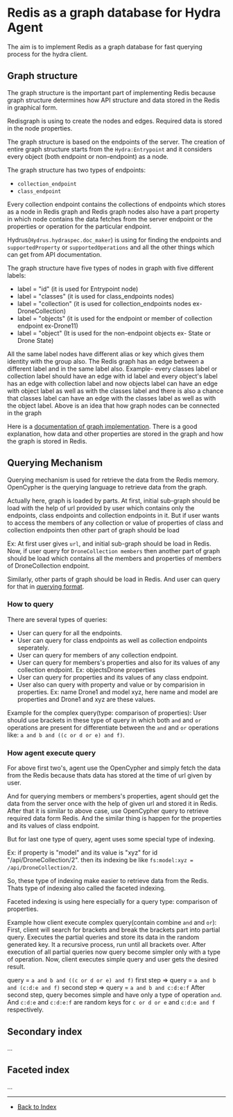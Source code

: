 # Redis as a graph database for Hydra Agent

The aim is to implement Redis as a graph database for fast querying process for the hydra client.

## Graph structure 

The graph structure is the important part of implementing Redis because graph structure determines how API structure and data stored in the Redis in graphical form.

Redisgraph is using to create the nodes and edges. Required data is stored in the node properties.

The graph structure is based on the endpoints of the server.
The creation of entire graph structure starts from the `Hydra:Entrypoint` and it considers every object (both endpoint or non-endpoint) as a node.

The graph structure has two types of endpoints:
- `collection_endpoint`
- `class_endpoint`

Every collection endpoint contains the collections of endpoints which stores as a node in Redis graph and Redis graph nodes also have a part property in which node contains the data fetches from the server endpoint or the properties or operation for the particular endpoint.

Hydrus(`Hydrus.hydraspec.doc_maker`) is using for finding the endpoints and `supportedProperty` or `supportedOperations` and all the other things which can get from API documentation.

The graph structure have five types of nodes in graph with five different labels:
- label = "id"   (it is used for Entrypoint node)
- label = "classes"    (it is used for class_endpoints nodes)
- label = "collection"    (it is used for collection_endpoints nodes ex- DroneCollection)
- label = "objects"     (it is used for the endpoint or member of collection endpoint ex-Drone11)
- label = "object"     (It is used for the non-endpoint objects ex- State or Drone State)

All the same label nodes have different alias or key which gives them identity with the group also.
The Redis graph has an edge between a different label and in the same label also.
Example- every classes label or collection label should have an edge with id label and every object's label has an edge with collection label and now objects label can have an edge with object label as well as with the classes label and there is also a chance that classes label can have an edge with the classes label as well as with the object label.
Above is an idea that how graph nodes can be connected in the graph

Here is a [documentation of graph implementation](https://medium.com/@sandeepsajan0/documentation-for-hydra-graph-cd9b2bd84884). There is a good explanation, how data and other properties are stored in the graph and how the graph is stored in Redis.

## Querying Mechanism

Querying mechanism is used for retrieve the data from the Redis memory. OpenCypher is the querying language to retrieve data from the graph.

Actually here, graph is loaded by parts. At first, initial sub-graph should be load with the help of url provided by user which contains only the endpoints, class endpoints and collection endpoints in it. But if user wants to access the members of any collection or value of properties of class and collection endpoints then other part of graph should be load 

Ex: At first user gives `url`, and initial sub-graph should be load in Redis. Now, if user query for `DroneCollection members` then another part of graph should be load which contains all the members and properties of members of DroneCollection endpoint.

Similarly, other parts of graph should be load in Redis. And user can query for that in [querying format](https://github.com/sandeepsajan0/python-hydra-agent/blob/ffde51eaf5979c94c68fbeb7a727560649e2002c/hydra-redis/querying_mechanism.py#L514).

### How to query

There are several types of queries:
- User can query for all the endpoints.
- User can query for class endpoints as well as collection endpoints seperately.
- User can query for members of any collection endpoint.
- User can query for members's properties and also for its values of any collection endpoint. Ex: objectsDrone properties
- User can query for properties and its values of any class endpoint.
- User also can query with property and value or by comparision in properties. Ex: name Drone1 and model xyz, here name and model are properties and Drone1 and xyz are these values.

Example for the complex query(type: comparison of properties):
User should use brackets in these type of query in which both `and` and `or` operations are present for differentiate between the `and` and `or` operations like: `a and b and ((c or d or e) and f)`.

### How agent execute query

For above first two's, agent use the OpenCypher and simply fetch the data from the Redis because thats data has stored at the time of url given by user.

And for querying members or members's properties, agent should get the data from the server once with the help of given url and stored it in Redis. After that it is similar to above case, use OpenCypher query to retrieve required data form Redis. And the similar thing is happen for the properties and its values of class endpoint.

But for last one type of query, agent uses some special type of indexing.

Ex: if property is "model" and its value is "xyz" for id "/api/DroneCollection/2". then its indexing be like `fs:model:xyz = /api/DroneCollection/2`.

So, these type of indexing make easier to retrieve data from the Redis. Thats type of indexing also called the faceted indexing.

Faceted indexing is using here especially for a query type: comparison of properties.

Example how client execute complex query(contain combine `and` and `or`):
First, client will search for brackets and break the brackets part into partial query. Executes the partial queries and store its data in the random generated key. It a recursive process, run until all brackets over. After execution of all partial queries now query become simpler only with a type of operation. Now, client executes simple query and user gets the desired result.

query = `a and b and ((c or d or e) and f)`
first step => query = `a and b and (c:d:e and f)`
second step => query = `a and b and c:d:e:f`
After second step, query becomes simple and have only a type of operation `and`. And `c:d:e` and `c:d:e:f` are random keys for `c or d or e` and `c:d:e and f` respectively.

## Secondary index
...

## Faceted index
...

---
* [Back to Index](README.md)
